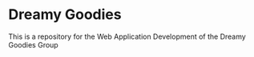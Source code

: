 # Dreamy Goodies
This is a repository for the Web Application Development of the Dreamy Goodies Group
